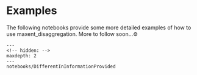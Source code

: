 # Examples

The following notebooks provide some more detailed examples of how to use maxent_disaggregation. More to follow soon...⚙️


<!-- ```{include} ./DifferentInformationProvided.ipynb

``` -->

```{toctree}
---
<!-- hidden: -->
maxdepth: 2
---
notebooks/DifferentInInformationProvided
```
